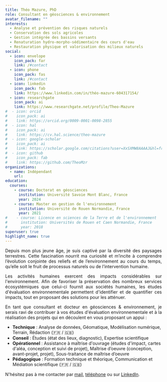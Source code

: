 ```yaml
---
title: Théo Mazure, PhD
role: Consultant en géosciences & environnement
avatar_filename: ""
interests:
  - Analyse et prévention des risques naturels
  - Conservation des sols agricoles
  - Gestion intégrée des bassins versants
  - Renaturation hydro-morpho-sédimentaire des cours d'eau
  - Restauration physique et valorisation des milieux naturels
social:
  - icon: envelope
    icon_pack: far
    link: /#contact
  - icon: phone
    icon_pack: fas
    link: /#contact
  - icon: linkedin
    icon_pack: fab
    link: https://www.linkedin.com/in/théo-mazure-604317154/
  - icon: researchgate
    icon_pack: ai
    link: https://www.researchgate.net/profile/Theo-Mazure
#  - icon: orcid
#    icon_pack: ai
#    link: https://orcid.org/0009-0001-0098-2855
#  - icon: hal
#    icon_pack: ai
#    link: https://cv.hal.science/theo-mazure
#  - icon: google-scholar
#    icon_pack: ai
#    link: https://scholar.google.com/citations?user=XxSXMW8AAAAJ&hl=fr
#  - icon: github
#    icon_pack: fab
#    link: https://github.com/TheoMzr
organizations:
  - name: Indépendant
    url:
education:
  courses:
    - course: Doctorat en géosciences
      institution: Université Savoie Mont Blanc, France
      year: 2024
    - course: Master en gestion de l'environnement
      institution: Université de Rouen Normandie, France
      year: 2021
#    - course: Licence en sciences de la Terre et de l'environnement
#      institution: Universités de Rouen et Caen Normandie, France
#      year: 2018
superuser: true
highlight_name: true
---
```

<p style="text-align:justify">
Depuis mon plus jeune âge, je suis captivé par la diversité des paysages terrestres. Cette fascination nourrit ma curiosité et m’incite à comprendre l’évolution conjointe des reliefs et de l’environnement au cours du temps, qu’elle soit le fruit de processus naturels ou de l’intervention humaine.
</p>

<p style="text-align:justify">
Les activités humaines exercent des impacts considérables sur l'environnement. Afin de favoriser la préservation des nombreux services écosystémiques que celui-ci fournit aux sociétés humaines, les études d'évaluation environnementale permettent d'identifier et de quantifier ces impacts, tout en proposant des solutions pour les atténuer.
</p>

<p style="text-align:justify">
En tant que consultant et docteur en géosciences & environnement, je serais ravi de contribuer à vos études d'évaluation environnementale et à la réalisation des projets qui en découlent en vous proposant un appui :
</p>

- **Technique** : Analyse de données, Géomatique, Modélisation numérique, Terrain, Rédaction (🇫🇷 / 🇬🇧)
- **Conseil** : Études (état des lieux, diagnostic), Expertise scientifique
- **Opérationnel** : Assistance à maîtrise d'ouvrage (études d'impact, cartes d'aléa, conception et suivi de projet), Maîtrise d’oeuvre (conception, avant-projet, projet), Sous-traitance de maîtrise d’oeuvre
- **Pédagogique** : Formation technique et théorique, Communication et Médiation scientifique (🇫🇷 / 🇬🇧)

N'hésitez pas à me contacter par [mail](/#contact), [téléphone](/#contact) ou sur [LinkedIn](https://www.linkedin.com/in/th%C3%A9o-mzr-604317154/).

